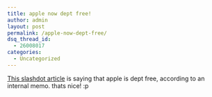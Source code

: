 ```yaml
---
title: apple now dept free!
author: admin
layout: post
permalink: /apple-now-dept-free/
dsq_thread_id:
  - 26008017
categories:
  - Uncategorized
---
```

[This slashdot article][1] is saying that apple is dept free, according to an internal memo. thats nice! :p

 [1]: http://apple.slashdot.org/apple/04/02/18/196222.shtml?tid=107&tid=187